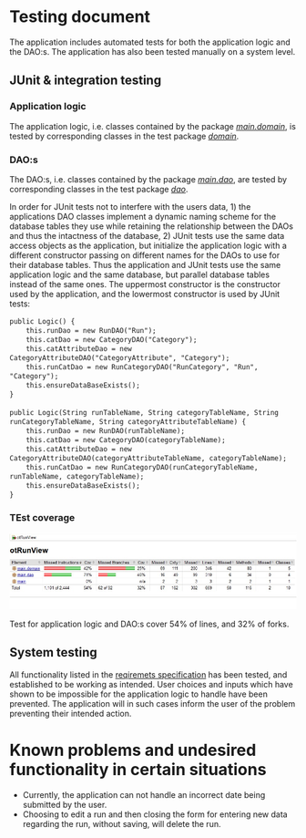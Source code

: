 # Testing document

The application includes automated tests for both the application logic and the DAO:s. The application has also been tested manually on a system level.

## JUnit & integration testing

### Application logic

The application logic, i.e. classes contained by the package [_main.domain_](https://github.com/jrhel/ot-harjoitustyo2020/tree/master/otRunView/src/main/java/main/domain), is tested by corresponding classes in the test package [_domain_](https://github.com/jrhel/ot-harjoitustyo2020/tree/master/otRunView/src/test/java/domain).

### DAO:s

The DAO:s, i.e. classes contained by the package [_main.dao_](https://github.com/jrhel/ot-harjoitustyo2020/tree/master/otRunView/src/main/java/main/dao), are tested by corresponding classes in the test package [_dao_](https://github.com/jrhel/ot-harjoitustyo2020/tree/master/otRunView/src/test/java/dao).

In order for JUnit tests not to interfere with the users data, 1) the applications DAO classes implement a dynamic naming scheme for the database tables they use while retaining the relationship between the DAOs and thus the intactness of the database, 2) JUnit tests use the same data access objects as the application, but initialize the application logic with a different constructor passing on different names for the DAOs to use for their database tables.
Thus the application and JUnit tests use the same application logic and the same database, but parallel database tables instead of the same ones. The uppermost constructor is the constructor used by the application, and the lowermost constructor is used by JUnit tests:

    public Logic() {
        this.runDao = new RunDAO("Run");
        this.catDao = new CategoryDAO("Category");
        this.catAttributeDao = new CategoryAttributeDAO("CategoryAttribute", "Category");
        this.runCatDao = new RunCategoryDAO("RunCategory", "Run", "Category");
        this.ensureDataBaseExists();
    }
    
    public Logic(String runTableName, String categoryTableName, String runCategoryTableName, String categoryAttributeTableName) {
        this.runDao = new RunDAO(runTableName);
        this.catDao = new CategoryDAO(categoryTableName);
        this.catAttributeDao = new CategoryAttributeDAO(categoryAttributeTableName, categoryTableName);
        this.runCatDao = new RunCategoryDAO(runCategoryTableName, runTableName, categoryTableName);
        this.ensureDataBaseExists();
    }

### TEst coverage

<img src="https://github.com/jrhel/ot-harjoitustyo2020/blob/master/documentation/pictures/testprosent.jpg">

Test for application logic and DAO:s cover 54% of lines, and 32% of forks.

## System testing

All functionality listed in the [reqiremets specification](https://github.com/jrhel/ot-harjoitustyo2020/blob/master/documentation/Requirements%20specification.md) has been tested, and established to be working as intended. User choices and inputs which have shown to be impossible for the application logic to handle have been prevented. The application will in such cases inform the user of the problem preventing their intended action.

# Known problems and undesired functionality in certain situations

- Currently, the application can not handle an incorrect date being submitted by the user.
- Choosing to edit a run and then closing the form for entering new data regarding the run, without saving, will delete the run.
